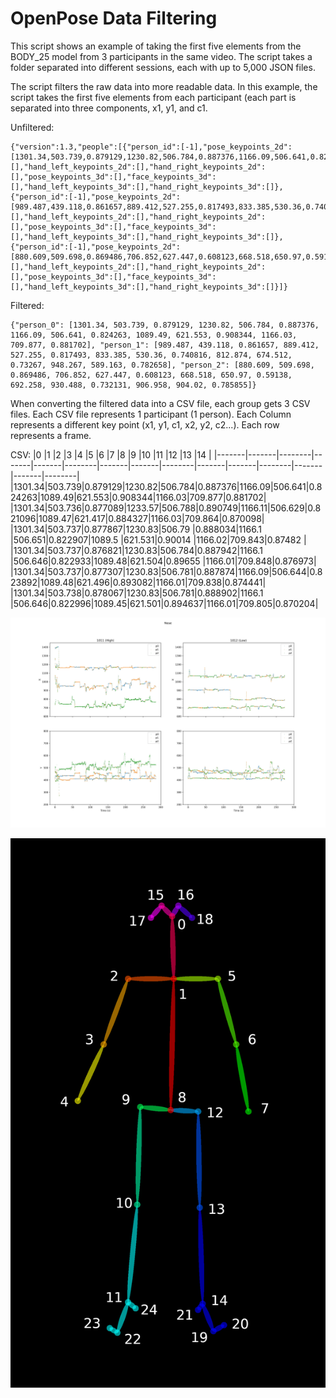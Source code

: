 ﻿# OpenPose Data Filtering
 
 This script shows an example of taking the first five elements from the BODY_25 model from 3 participants in the same video.
The script takes a folder separated into different sessions, each with up to 5,000 JSON files.

The script filters the raw data into more readable data.
In this example, the script takes the first five elements from each participant (each part is separated into three components, x1, y1, and c1.

Unfiltered:
```
{"version":1.3,"people":[{"person_id":[-1],"pose_keypoints_2d":[1301.34,503.739,0.879129,1230.82,506.784,0.887376,1166.09,506.641,0.824263,1089.49,621.553,0.908344,1166.03,709.877,0.881702,1289.64,506.776,0.820521,1304.31,612.663,0.871652,1322,689.229,0.809425,1201.3,692.075,0.737008,1157.19,695.008,0.688801,1189.59,801.019,0.551479,1104.23,880.524,0.226973,1242.53,686.328,0.710115,1330.9,786.382,0.813165,1230.73,860.022,0.768912,1286.76,483.235,0.899501,1307.27,486.111,0.535373,1248.44,453.788,0.884608,0,0,0,1204.24,907.129,0.679175,1213.13,907.14,0.759391,1213.07,859.851,0.543717,1107.18,910.001,0.215509,1107.21,909.998,0.176995,1095.37,877.563,0.1953],"face_keypoints_2d":[],"hand_left_keypoints_2d":[],"hand_right_keypoints_2d":[],"pose_keypoints_3d":[],"face_keypoints_3d":[],"hand_left_keypoints_3d":[],"hand_right_keypoints_3d":[]},{"person_id":[-1],"pose_keypoints_2d":[989.487,439.118,0.861657,889.412,527.255,0.817493,833.385,530.36,0.740816,812.874,674.512,0.73267,948.267,589.163,0.782658,954.048,509.66,0.847246,953.997,656.898,0.783424,1024.69,727.436,0.838671,912.879,733.333,0.613252,877.591,742.271,0.539288,1039.5,853.969,0.667173,0,0,0,951.118,718.576,0.646028,1095.42,809.904,0.826445,1071.79,889.355,0.200574,965.891,418.513,0.832446,992.365,415.545,0.678057,904.113,430.138,0.878892,0,0,0,1086.59,927.562,0.100318,0,0,0,1071.8,883.441,0.174235,0,0,0,0,0,0,0,0,0],"face_keypoints_2d":[],"hand_left_keypoints_2d":[],"hand_right_keypoints_2d":[],"pose_keypoints_3d":[],"face_keypoints_3d":[],"hand_left_keypoints_3d":[],"hand_right_keypoints_3d":[]},{"person_id":[-1],"pose_keypoints_2d":[880.609,509.698,0.869486,706.852,627.447,0.608123,668.518,650.97,0.59138,692.258,930.488,0.732131,906.958,904.02,0.785855,745.181,603.84,0.425503,792.208,786.221,0.672625,907.055,856.941,0.780485,780.485,942.346,0.339389,724.566,986.453,0.332165,1104.18,1051.28,0.614972,0,0,0,830.466,889.418,0.403877,1071.93,951.094,0.728481,0,0,0,860.018,494.939,0.838554,0,0,0,771.634,503.642,0.844651,0,0,0,0,0,0,0,0,0,0,0,0,0,0,0,0,0,0,0,0,0],"face_keypoints_2d":[],"hand_left_keypoints_2d":[],"hand_right_keypoints_2d":[],"pose_keypoints_3d":[],"face_keypoints_3d":[],"hand_left_keypoints_3d":[],"hand_right_keypoints_3d":[]}]}
```

Filtered:
```
{"person_0": [1301.34, 503.739, 0.879129, 1230.82, 506.784, 0.887376, 1166.09, 506.641, 0.824263, 1089.49, 621.553, 0.908344, 1166.03, 709.877, 0.881702], "person_1": [989.487, 439.118, 0.861657, 889.412, 527.255, 0.817493, 833.385, 530.36, 0.740816, 812.874, 674.512, 0.73267, 948.267, 589.163, 0.782658], "person_2": [880.609, 509.698, 0.869486, 706.852, 627.447, 0.608123, 668.518, 650.97, 0.59138, 692.258, 930.488, 0.732131, 906.958, 904.02, 0.785855]}
```
 
 When converting the filtered data into a CSV file, each group gets 3 CSV files.
 Each CSV file represents 1 participant (1 person).
 Each Column represents a different key point (x1, y1, c1, x2, y2, c2...).
 Each row represents a frame.
 
 CSV:
 |0      |1      |2       |3      |4      |5       |6      |7      |8       |9      |10     |11      |12     |13     |14      |
|-------|-------|--------|-------|-------|--------|-------|-------|--------|-------|-------|--------|-------|-------|--------|
|1301.34|503.739|0.879129|1230.82|506.784|0.887376|1166.09|506.641|0.824263|1089.49|621.553|0.908344|1166.03|709.877|0.881702|
|1301.34|503.736|0.877089|1233.57|506.788|0.890749|1166.11|506.629|0.821096|1089.47|621.417|0.884327|1166.03|709.864|0.870098|
|1301.34|503.737|0.877867|1230.83|506.79 |0.888034|1166.1 |506.651|0.822907|1089.5 |621.531|0.90014 |1166.02|709.843|0.87482 |
|1301.34|503.737|0.876821|1230.83|506.784|0.887942|1166.1 |506.646|0.822933|1089.48|621.504|0.89655 |1166.01|709.848|0.876973|
|1301.34|503.737|0.877307|1230.83|506.781|0.887874|1166.09|506.644|0.823892|1089.48|621.496|0.893082|1166.01|709.838|0.874441|
|1301.34|503.738|0.878067|1230.83|506.781|0.888902|1166.1 |506.646|0.822996|1089.45|621.501|0.894637|1166.01|709.805|0.870204|

 
![Nose movement visualization](Nose_compare_rawdata.jpg)

![BODY_25 Image](keypoints_pose_25.png)

